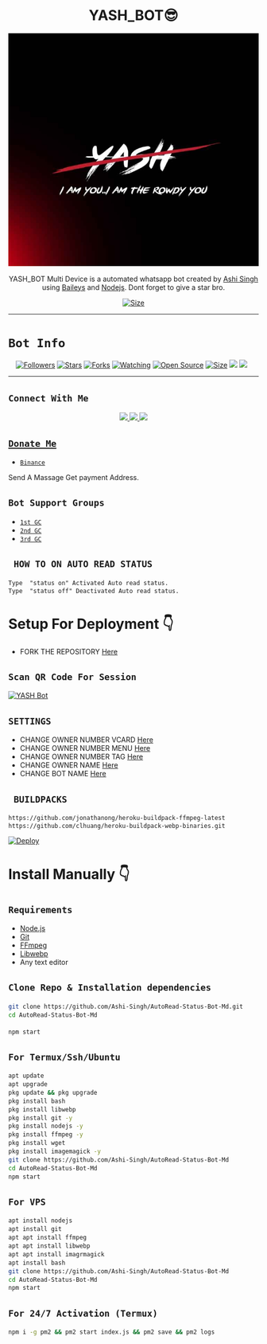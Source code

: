 

<h1 align="center">YASH_BOT😎<br></h1>
<p align="center">
<img src="Botdp.jpg  " alt="animated" />
</p>

<p align="center">
YASH_BOT Multi Device is a automated whatsapp bot created by <a href="https://github.com/Ashi-Singh" target="_blank">Ashi Singh</a> using <a href="https://github.com/adiwajshing/Baileys" target="_blank">Baileys</a> and <a href="https://github.com/nodejs" target="_blank">Nodejs</a>. Dont forget to give a star bro.
</p>

<p align="center">
<a href=" https://youtube.com/channel/UCX-iMp9zALihVM6gg2b1Nsg "><img title="Size" src="https://img.shields.io/badge/Tutorial-Video-green"></a>
</p>

------

# ```Bot Info```
<p align="center">
<a href="https://github.com/Ashi-Singh/followers"><img title="Followers" src="https://img.shields.io/github/followers/Ashi-Singh?color=red&style=flat-square"></a>
<a href="https://github.com/Ashi-Singh/AutoRead-Status-Bot-Md/stargazers/"><img title="Stars" src="https://img.shields.io/github/stars/Ashi-Singh/AutoRead-Status-Bot-Md?color=blue&style=flat-square"></a>
<a href="https://github.com/Ashi-Singh/AutoRead-Status-Bot-Md/network/members"><img title="Forks" src="https://img.shields.io/github/forks/Ashi-Singh/AutoRead-Status-Bot-Md?color=red&style=flat-square"></a>
<a href="https://github.com/Ashi-Singh/AutoRead-Status-Bot-Md/watchers"><img title="Watching" src="https://img.shields.io/github/watchers/Ashi-Singh/AutoRead-Status-Bot-Md?label=Watchers&color=blue&style=flat-square"></a>
<a href="https://github.com/Ashi-Singh/AutoRead-Status-Bot-Md"><img title="Open Source" src="https://img.shields.io/badge/Author-Hyper Mod%20Bot%20Inc.-red?v=103"></a>
<a href="https://github.com/Ashi-Singh/AutoRead-Status-Bot-Md/"><img title="Size" src="https://img.shields.io/github/repo-size/Ashi-Singh/AutoRead-Status-Bot-Md?style=flat-square&color=green"></a>
<a href="https://hits.seeyoufarm.com"><img src="https://hits.seeyoufarm.com/api/count/incr/badge.svg?url=https%3A%2F%2Fgithub.com%2FAshi-Singh%2FAutoRead-Status-Bot-Md&count_bg=%2379C83D&title_bg=%23555555&icon=probot.svg&icon_color=%2300FF6D&title=hits&edge_flat=false"/></a>
<a href="https://github.com/Ashi-Singh/AutoRead-Status-Bot-Md/graphs/commit-activity"><img height="20" src="https://img.shields.io/badge/Maintained%3F-yes-green.svg"></a>&nbsp;&nbsp;
</p>
<p align='center'>
    </p>

-------

## ```Connect With Me```
<p align="center">
<a href="https://wa.me/94770181369"><img src="https://img.shields.io/badge/Contact Hyper Mod-25D366?style=for-the-badge&logo=whatsapp&logoColor=white" />
<a href=""><img src="https://img.shields.io/badge/Join Official GC-25D366?style=for-the-badge&logo=whatsapp&logoColor=white" />
<a href="  https://youtube.com/channel/UCX-iMp9zALihVM6gg2b1Nsg   "><img src="https://img.shields.io/badge/Subscribe Hyper Mod-ff0000?style=for-the-badge&logo=youtube&logoColor=ff000000&link=  https://youtube.com/channel/UCX-iMp9zALihVM6gg2b1Nsg   " /><br>
</p>

## ```Donate Me```

- [`Binance`](Wa.me/94770181369)

<p align="left">
Send A Massage Get payment Address.
</p>

## ```Bot Support Groups```

- [`1st GC`](https://chat.whatsapp.com/DNUr9fAAaTq6YW3SFQHX7Q)
- [`2nd GC`](https://chat.whatsapp.com/DNUr9fAAaTq6YW3SFQHX7Q)
- [`3rd GC`](https://chat.whatsapp.com/DNUr9fAAaTq6YW3SFQHX7Q)

## ` HOW TO ON AUTO READ STATUS`

```
Type  "status on" Activated Auto read status.
Type  "status off" Deactivated Auto read status.
```

# Setup For Deployment 👇

- FORK THE REPOSITORY [Here](https://github.com/Ashi-Singh/AutoRead-Status-Bot-Md/fork)

## `Scan QR Code For Session`
[![YASH Bot](https://repl.it/badge/github/quiec/whatsasena)]( https://replit.com/@Yashuu16/YASHBOT )

## `SETTINGS`

- CHANGE OWNER NUMBER VCARD [Here](https://github.com/Ashi-Singh/AutoRead-Status-Bot-Md/blob/master/settings.js#L58)
- CHANGE OWNER NUMBER MENU [Here](https://github.com/Ashi-Singh/AutoRead-Status-Bot-Md/blob/master/settings.js#L65)
- CHANGE OWNER NUMBER TAG [Here](https://github.com/Ashi-Singh/AutoRead-Status-Bot-Md/blob/master/settings.js#L66)
- CHANGE OWNER NAME [Here](https://github.com/Ashi-Singh/AutoRead-Status-Bot-Md/blob/master/settings.js#L59)
- CHANGE BOT NAME [Here](https://github.com/Ashi-Singh/AutoRead-Status-Bot-Md/blob/master/settings.js#L67)

## ` BUILDPACKS`

```
https://github.com/jonathanong/heroku-buildpack-ffmpeg-latest
https://github.com/clhuang/heroku-buildpack-webp-binaries.git
```

[![Deploy](https://www.herokucdn.com/deploy/button.svg)](https://heroku.com/deploy?template=https://github.com/redlion17/Yash_Official       )

# Install Manually 👇
## `Requirements`
* [Node.js](https://nodejs.org/en/)
* [Git](https://git-scm.com/downloads)
* [FFmpeg](https://github.com/BtbN/FFmpeg-Builds/releases/download/autobuild-2020-12-08-13-03/ffmpeg-n4.3.1-26-gca55240b8c-win64-gpl-4.3.zip)
* [Libwebp](https://developers.google.com/speed/webp/download)
* Any text editor
## `Clone Repo & Installation dependencies`
```bash
git clone https://github.com/Ashi-Singh/AutoRead-Status-Bot-Md.git
cd AutoRead-Status-Bot-Md

npm start
```
## `For Termux/Ssh/Ubuntu`
```bash
apt update
apt upgrade
pkg update && pkg upgrade
pkg install bash
pkg install libwebp
pkg install git -y
pkg install nodejs -y 
pkg install ffmpeg -y 
pkg install wget
pkg install imagemagick -y
git clone https://github.com/Ashi-Singh/AutoRead-Status-Bot-Md
cd AutoRead-Status-Bot-Md
npm start
```
## `For VPS`
```bash
apt install nodejs 
apt install git 
apt apt install ffmpeg 
apt apt install libwebp 
apt apt install imagrmagick
apt install bash
git clone https://github.com/Ashi-Singh/AutoRead-Status-Bot-Md
cd AutoRead-Status-Bot-Md
npm start
```
## `For 24/7 Activation (Termux)`
```bash
npm i -g pm2 && pm2 start index.js && pm2 save && pm2 logs
```



